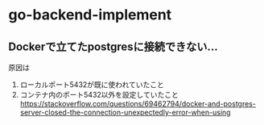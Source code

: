 # go-backend-implement
## Dockerで立てたpostgresに接続できない...
原因は
1. ローカルポート5432が既に使われていたこと
2. コンテナ内のポート5432以外を設定していたこと
https://stackoverflow.com/questions/69462794/docker-and-postgres-server-closed-the-connection-unexpectedly-error-when-using
